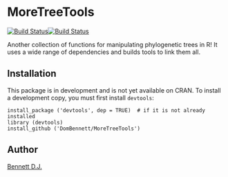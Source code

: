 # MoreTreeTools
[![Build Status](https://travis-ci.org/DomBennett/MoreTreeTools.svg?branch=master)](https://travis-ci.org/DomBennett/MoreTreeTools)[![Build Status](https://travis-ci.org/DomBennett/MoreTreeTools.svg?branch=master)](https://travis-ci.org/DomBennett/MoreTreeTools)

Another collection of functions for manipulating phylogenetic trees in R! It uses a wide range of dependencies
and builds tools to link them all.

## Installation
This package is in development and is not yet available on CRAN. To install a
development copy, you must first install `devtools`:

```{R}
install_package ('devtools', dep = TRUE)  # if it is not already installed
library (devtools)
install_github ('DomBennett/MoreTreeTools')
```

## Author
[Bennett D.J.](https://github.com/DomBennett)
